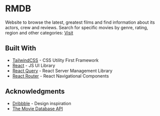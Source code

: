 # RMDB

Website to browse the latest, greatest films and find information about its actors, crew and reviews. Search for specific movies by genre, rating, region and other categories: [Visit](https://andresclm.github.io/rmdb/)

## Built With

- [TailwindCSS](https://tailwindcss.com/) - CSS Utility First Framework
- [React](https://reactjs.org/) - JS UI Library
- [React Query](https://react-query.tanstack.com/) - React Server Management Library
- [React Router](https://reacttraining.com/react-router/) - React Navigational Components

## Acknowledgments

- [Dribbble](https://dribbble.com/) - Design inspiration
- [The Movie Database API](https://developers.themoviedb.org/3)
